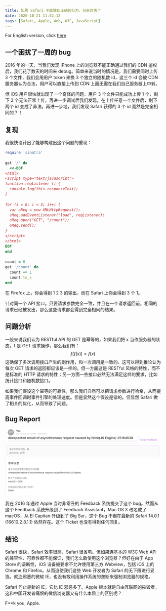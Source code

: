 ```yaml
---
title: 如果 Safari 不能做到正确的行为，何来的快？
date: 2020-10-21 11:52:12
tags: [Safari, Apple, Web, W3C, JavaScript]
---
```


For English version, click [here](/2020/10/21/safari-is-fast-but-so-what-english/)

## 一个困扰了一周的 bug

2016 年的一天，当我们发现 iPhone 上的浏览器不能正确通过我们的 CDN 鉴权后，我们花了数天的时间来 debug。简单来说当时的情况是，我们需要同时上传 3 个文件，我们会用用户 token 来换 3 个独立的随机数 id，这三个 id 会被 CDN 服务器认为合法，用户可以直接上传到 CDN 上而无需在我们自己服务器上中转。

但 iOS 用户很快就出现了一个奇怪的问题，用户 3 个文件只能成功上传 1 个，剩下 2 个无法正常上传。再进一步调试后我们发现，在上传任意一个文件后，剩下两个 id 变成了非法。再进一步地，我们发现 Safari 获得的 3 个 id 竟然是完全相同的？！

## 复现

我很快设计出了能够构建出这个问题的重现：

```ruby
require 'sinatra'

get '/' do
  <<-EOF
<html>
<script type="text/javascript">
function reqListener () {
  console.log(this.responseText);
}

for (i = 0; i < 3; i++) {
  var oReq = new XMLHttpRequest();
  oReq.addEventListener("load", reqListener);
  oReq.open("GET", "/count");
  oReq.send();
}
</script>
</html>
EOF
end

count = 0
get '/count' do
  count += 1
  count.to_s
end

```

在 Firefox 上，你会得到 1 2 3 的输出，而在 Safari 上你会得到 3 个 1。

针对同一个 API 接口，只要请求参数完全一致，并且在一个请求返回前，相同的请求已经被发出，那么这些请求都会得到完全相同的结果。

## 问题分析

一般来说我们认为 RESTful API 的 GET 是幂等的，如果我们把 x 当作服务器的状态，f 是 GET 请求操作，那么我们有：
$$
f(f(x)) = f(x)
$$
这确保了多次调用接口产生的副作用，和一次调用是一致的。这可以得到推论认为每次 GET 请求的返回都应该是一样的。但一方面这是 RESTful 风格的特性，而不是标准的 HTTP 请求的特性；另一方面一些接口必然无法满足这样的要求，比如统计接口和随机数接口。

如果我们假设这个幂等的可靠性，那么我们自然可以把请求参数进行哈希，从而提高事件回调时事件引擎的处理速度。但是显然这个假设是错的。但显然 Safari 做了相关的优化，从而导致了问题。

## Bug Report

![Screenshot](/static/safari-js-bug.png)

我在 2016 年通过 Apple 当时非常丑的 Feedback 系统提交了这个 bug。然而从这个 Feedback 系统升级到了 Feedback Assistant，Mac OS X 改名成了 macOS，从 El Capitan 升级到了 Big Sur，这个 Bug 不但在最新的 Safari 14.0.1 (16610.2.8.1.1) 依然存在。这个 Ticket 也没有得到任何回复。

## 结论

Safari 很快，Safari 效率很高，Safari 很省电。但如果连基本的 W3C Web API 的兼容性、可靠性都不能保证，我们怎么敢使用这个浏览器？但好在由于 App Store 的垄断性，iOS 设备被要求不允许使用第三方 Webview，包括 iOS 上的 Chrome 和 Firefox。从而迫使我们这些 Web 开发者为 Safari 的无下限进行妥协。就连邪恶的微软 IE，也没有敢利用操作系统的垄断来强制浏览器的规格。

Safari 何止是新的 IE，它比 IE 邪恶多了。Apple 根本就是自由互联网的摧毁者，这和中国开发者痛恨的微信浏览器又有什么本质上的区别呢？

F**k you, Apple.

